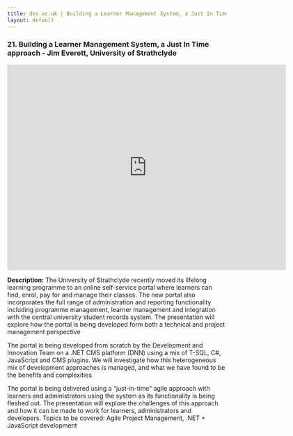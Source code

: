 ```yaml
---
title: dev.ac.uk | Building a Learner Management System, a Just In Time approach | Jim Everett, University of Strathclyde
layout: default
---
```


### 21. Building a Learner Management System, a Just In Time approach - Jim Everett, University of Strathclyde

<iframe src="https://docs.google.com/presentation/d/e/2PACX-1vSVUDERDYgDazIEO4og5OSLr1Kqgtipp3t4fC61nxZ7xiCK7E_CUTuSlgg4u9nAJnhhHOT7yB072hrV/embed?start=false&loop=false&delayms=3000" frameborder="0" width="640" height="472" allowfullscreen="true" mozallowfullscreen="true" webkitallowfullscreen="true"></iframe>

**Description:** The University of Strathclyde recently moved its lifelong learning programme to an online self-service portal where learners can find, enrol, pay for and manage their classes. The new portal also incorporates the full range of administration and reporting functionality including programme management, learner management and integration with the central university student records system. The presentation will explore how the portal is being developed form both a technical and project management perspective

The portal is being developed from scratch by the Development and Innovation Team on a .NET CMS platform (DNN) using a mix of T-SQL, C\#, JavaScript and CMS plugins. We will investigate how this heterogeneous mix of development approaches is managed, and what we have found to be the benefits and complexities

The portal is being delivered using a “just-in-time” agile approach with learners and administrators using the system as its functionality is being fleshed out. The presentation will explore the challenges of this approach and how it can be made to work for learners, administrators and developers.
Topics to be covered: Agile Project Management, .NET + JavaScript development

